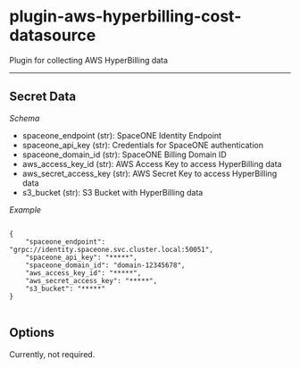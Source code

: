 # plugin-aws-hyperbilling-cost-datasource
Plugin for collecting AWS HyperBilling data

---

## Secret Data
*Schema*
* spaceone_endpoint (str): SpaceONE Identity Endpoint 
* spaceone_api_key (str): Credentials for SpaceONE authentication
* spaceone_domain_id (str): SpaceONE Billing Domain ID
* aws_access_key_id (str): AWS Access Key to access HyperBilling data
* aws_secret_access_key (str): AWS Secret Key to access HyperBilling data
* s3_bucket (str): S3 Bucket with HyperBilling data

*Example*
<pre>
<code>
{
    "spaceone_endpoint": "grpc://identity.spaceone.svc.cluster.local:50051",
    "spaceone_api_key": "*****",
    "spaceone_domain_id": "domain-12345678",
    "aws_access_key_id": "*****",
    "aws_secret_access_key": "*****",
    "s3_bucket": "*****"
}
</code>
</pre>

## Options
Currently, not required.
